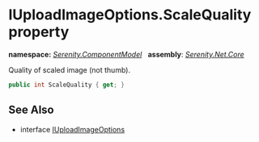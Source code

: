 # IUploadImageOptions.ScaleQuality property
**namespace:** *[Serenity.ComponentModel](../../README.md#serenity.componentmodel-namespace)*   **assembly**: *[Serenity.Net.Core](../../README.md)*

Quality of scaled image (not thumb).

```csharp
public int ScaleQuality { get; }
```

## See Also

* interface [IUploadImageOptions](../IUploadImageOptions.md)